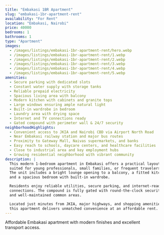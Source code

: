 ```yaml
---
title: "Embakasi 1BR Apartment"
slug: "embakasi-1br-apartment-rent"
availability: "For Rent"
location: "Embakasi, Nairobi"
price: 40000
bedrooms: 1
bathrooms: 1
type: "Apartment"
images:
  - /images/listings/embakasi-1br-apartment-rent/hero.webp
  - /images/listings/embakasi-1br-apartment-rent/1.webp
  - /images/listings/embakasi-1br-apartment-rent/2.webp
  - /images/listings/embakasi-1br-apartment-rent/3.webp
  - /images/listings/embakasi-1br-apartment-rent/4.webp
  - /images/listings/embakasi-1br-apartment-rent/5.webp
amenities:
  - Secure parking with dedicated slots
  - Constant water supply with storage tanks
  - Reliable prepaid electricity
  - Spacious living area with balcony
  - Modern kitchen with cabinets and granite tops
  - Large windows ensuring ample natural light
  - Built-in wardrobe in bedroom
  - Laundry area with drying space
  - Internet and TV connections ready
  - Gated compound with perimeter wall & 24/7 security
neighborhoodHighlights:
  - Convenient access to JKIA and Nairobi CBD via Airport North Road
  - Near Embakasi railway station and major bus routes
  - Proximity to Gateway Mall, Naivas supermarkets, and banks
  - Easy reach to schools, daycare centers, and healthcare facilities
  - Close to industrial area and key employment hubs
  - Growing residential neighborhood with vibrant community
description: |
  This modern 1-bedroom apartment in Embakasi offers a practical layout 
  suited for young professionals, small families, or frequent travelers. 
  The unit includes a bright lounge opening to a balcony, a fitted kitchen, 
  and a spacious bedroom with built-in wardrobe.  

  Residents enjoy reliable utilities, secure parking, and internet-ready 
  connections. The compound is fully gated with round-the-clock security 
  and well-maintained common areas.  

  Located just minutes from JKIA, major highways, and shopping amenities, 
  this apartment delivers unmatched convenience at an affordable rent.
---
```

Affordable Embakasi apartment with modern finishes and excellent transport access.
